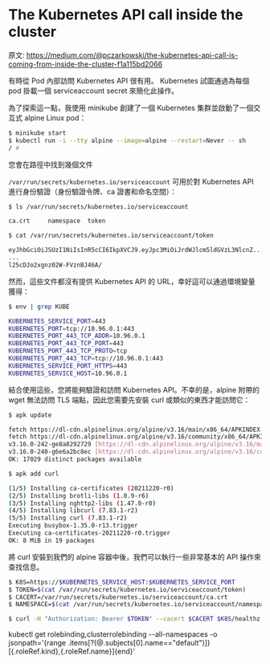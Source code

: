 # The Kubernetes API call inside the cluster

原文: https://medium.com/@pczarkowski/the-kubernetes-api-call-is-coming-from-inside-the-cluster-f1a115bd2066

有時從 Pod 內部訪問 Kubernetes API 很有用。 Kubernetes 試圖通過為每個 pod 掛載一個 serviceaccount secret 來簡化此操作。

為了探索這一點，我使用 minikube 創建了一個 Kubernetes 集群並啟動了一個交互式 alpine Linux pod：

```bash
$ minikube start
$ kubectl run -i --tty alpine --image=alpine --restart=Never -- sh
/ #
```

您會在路徑中找到幾個文件

`/var/run/secrets/kubernetes.io/serviceaccount` 可用於對 Kubernetes API 進行身份驗證（身份驗證令牌、ca 證書和命名空間）：

```bash
$ ls /var/run/secrets/kubernetes.io/serviceaccount

ca.crt     namespace  token

$ cat /var/run/secrets/kubernetes.io/serviceaccount/token 

eyJhbGciOiJSUzI1NiIsInR5cCI6IkpXVCJ9.eyJpc3MiOiJrdWJlcm5ldGVzL3NlcnZ...
...
l25cDJo2xgnz02W-FVznBJ46A/
```

然而，這些文件都沒有提供 Kubernetes API 的 URL，幸好這可以通過環境變量獲得：

```bash
$ env | grep KUBE

KUBERNETES_SERVICE_PORT=443
KUBERNETES_PORT=tcp://10.96.0.1:443
KUBERNETES_PORT_443_TCP_ADDR=10.96.0.1
KUBERNETES_PORT_443_TCP_PORT=443
KUBERNETES_PORT_443_TCP_PROTO=tcp
KUBERNETES_PORT_443_TCP=tcp://10.96.0.1:443
KUBERNETES_SERVICE_PORT_HTTPS=443
KUBERNETES_SERVICE_HOST=10.96.0.1
```

結合使用這些，您將能夠驗證和訪問 Kubernetes API。不幸的是，alpine 附帶的 wget 無法訪問 TLS 端點，因此您需要先安裝 curl 或類似的東西才能訪問它：

```bash
$ apk update

fetch https://dl-cdn.alpinelinux.org/alpine/v3.16/main/x86_64/APKINDEX.tar.gz
fetch https://dl-cdn.alpinelinux.org/alpine/v3.16/community/x86_64/APKINDEX.tar.gz
v3.16.0-242-ge8a8292729 [https://dl-cdn.alpinelinux.org/alpine/v3.16/main]
v3.16.0-240-g6e6a2bc8ec [https://dl-cdn.alpinelinux.org/alpine/v3.16/community]
OK: 17029 distinct packages available

$ apk add curl

(1/5) Installing ca-certificates (20211220-r0)
(2/5) Installing brotli-libs (1.0.9-r6)
(3/5) Installing nghttp2-libs (1.47.0-r0)
(4/5) Installing libcurl (7.83.1-r2)
(5/5) Installing curl (7.83.1-r2)
Executing busybox-1.35.0-r13.trigger
Executing ca-certificates-20211220-r0.trigger
OK: 8 MiB in 19 packages
```

將 curl 安裝到我們的 alpine 容器中後，我們可以執行一些非常基本的 API 操作來查找信息。

```bash
$ K8S=https://$KUBERNETES_SERVICE_HOST:$KUBERNETES_SERVICE_PORT
$ TOKEN=$(cat /var/run/secrets/kubernetes.io/serviceaccount/token)
$ CACERT=/var/run/secrets/kubernetes.io/serviceaccount/ca.crt
$ NAMESPACE=$(cat /var/run/secrets/kubernetes.io/serviceaccount/namespace)

$ curl -H "Authorization: Bearer $TOKEN" --cacert $CACERT $K8S/healthz
```

kubectl get rolebinding,clusterrolebinding --all-namespaces -o jsonpath='{range .items[?(@.subjects[0].name=="default")]}[{.roleRef.kind},{.roleRef.name}]{end}'
